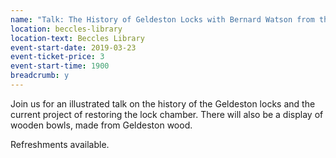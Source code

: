 ```yaml
---
name: "Talk: The History of Geldeston Locks with Bernard Watson from the River Waveney Trust"
location: beccles-library
location-text: Beccles Library
event-start-date: 2019-03-23
event-ticket-price: 3
event-start-time: 1900
breadcrumb: y
---
```


Join us for an illustrated talk on the history of the Geldeston locks and the current project of restoring the lock chamber. There will also be a display of wooden bowls, made from Geldeston wood.

Refreshments available.
